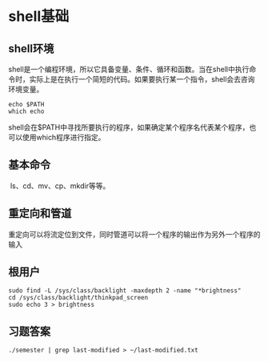 # shell基础

## shell环境

​	shell是一个编程环境，所以它具备变量、条件、循环和函数。当在shell中执行命令时，实际上是在执行一个简短的代码。如果要执行某一个指令，shell会去咨询环境变量。

```shell
echo $PATH
which echo
```

​	shell会在$PATH中寻找所要执行的程序，如果确定某个程序名代表某个程序，也可以使用which程序进行指定。

## 基本命令

​	ls、cd、mv、cp、mkdir等等。

## 重定向和管道

​	重定向可以将流定位到文件，同时管道可以将一个程序的输出作为另外一个程序的输入

## 根用户

```shell
sudo find -L /sys/class/backlight -maxdepth 2 -name "*brightness"
cd /sys/class/backlight/thinkpad_screen
sudo echo 3 > brightness
```

## 习题答案

```shell
./semester | grep last-modified > ~/last-modified.txt
```

